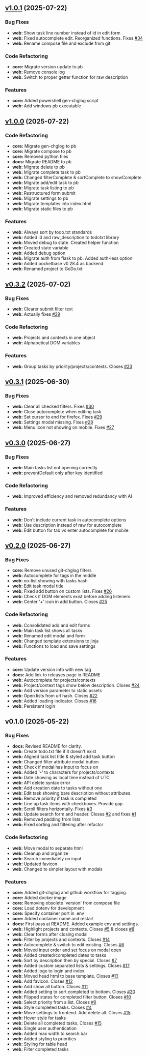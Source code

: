 
<a name="v1.0.1"></a>
## [v1.0.1](https://github.com/aleyoscar/groctxt/compare/v1.0.0...v1.0.1) (2025-07-22)

### Bug Fixes

* **web:** Show task line number instead of id in edit form
* **web:** Fixed autocomplete edit. Reorganized functions. Fixes [#34](https://github.com/aleyoscar/groctxt/issues/34)
* **web:** Rename compose file and exclude from git

### Code Refactoring

* **core:** Migrate version update to pb
* **web:** Remove console log
* **web:** Switch to proper getter function for raw description

### Features

* **core:** Added powershell gen-chglog script
* **web:** Add windows pb executable


<a name="v1.0.0"></a>
## [v1.0.0](https://github.com/aleyoscar/groctxt/compare/v0.3.2...v1.0.0) (2025-07-22)

### Code Refactoring

* **core:** Migrate gen-chglog to pb
* **core:** Migrate compose to pb
* **core:** Removed python files
* **docs:** Migrate README to pb
* **web:** Migrate delete to pb
* **web:** Migrate complete task to pb
* **web:** Changed filterComplete & sortComplete to showComplete
* **web:** Migrate add/edit task to pb
* **web:** Migrate task listing to pb
* **web:** Restructured form submit
* **web:** Migrate settings to pb
* **web:** Migrate templates into index.html
* **web:** Migrate static files to pb

### Features

* **web:** Always sort by todo.txt standards
* **web:** Added id and raw_description to todotxt library
* **web:** Moved debug to state. Created helper function
* **web:** Created state variable
* **web:** Added debug option
* **web:** Migrate auth from flask to pb. Added auth-less option
* **web:** Added pocketbase v0.28.4 as backend
* **web:** Renamed project to GoDo.txt


<a name="v0.3.2"></a>
## [v0.3.2](https://github.com/aleyoscar/groctxt/compare/v0.3.1...v0.3.2) (2025-07-02)

### Bug Fixes

* **web:** Clearer submit filter text
* **web:** Actually fixes [#29](https://github.com/aleyoscar/groctxt/issues/29)

### Code Refactoring

* **web:** Projects and contexts in one object
* **web:** Alphabetical DOM variables

### Features

* **web:** Group tasks by priority/projects/contexts. Closes [#23](https://github.com/aleyoscar/groctxt/issues/23)


<a name="v0.3.1"></a>
## [v0.3.1](https://github.com/aleyoscar/groctxt/compare/v0.3.0...v0.3.1) (2025-06-30)

### Bug Fixes

* **web:** Clear all checked filters. Fixes [#30](https://github.com/aleyoscar/groctxt/issues/30)
* **web:** Close autocomplete when editing task
* **web:** Set cursor to end for firefox. Fixes [#29](https://github.com/aleyoscar/groctxt/issues/29)
* **web:** Settings modal missing. Fixes [#28](https://github.com/aleyoscar/groctxt/issues/28)
* **web:** Menu icon not showing on mobile. Fixes [#27](https://github.com/aleyoscar/groctxt/issues/27)


<a name="v0.3.0"></a>
## [v0.3.0](https://github.com/aleyoscar/groctxt/compare/v0.2.0...v0.3.0) (2025-06-27)

### Bug Fixes

* **web:** Main tasks list not opening correctly
* **web:** preventDefault only after key identified

### Code Refactoring

* **web:** Improved efficiency and removed redundancy with AI

### Features

* **web:** Don't include current task in autocomplete options
* **web:** Use description instead of raw for autocomplete
* **web:** Edit button for tab vs enter autocomplete for mobile


<a name="v0.2.0"></a>
## [v0.2.0](https://github.com/aleyoscar/groctxt/compare/v0.1.0...v0.2.0) (2025-06-27)

### Bug Fixes

* **core:** Remove unused git-chglog filters
* **web:** Autocomplete for tags in the middle
* **web:** no-list showing with tasks hash
* **web:** Edit task modal title
* **web:** Fixed add button on custom lists. Fixes [#26](https://github.com/aleyoscar/groctxt/issues/26)
* **web:** Check if DOM elements exist before adding listeners
* **web:** Center '+' icon in add button. Closes [#25](https://github.com/aleyoscar/groctxt/issues/25)

### Code Refactoring

* **web:** Consolidated add and edit forms
* **web:** Main task list shows all tasks
* **web:** Renamed edit modal and form
* **web:** Changed template extensions to jinja
* **web:** Functions to load and save settings

### Features

* **core:** Update version info with new tag
* **docs:** Add link to releases page in README
* **web:** Autocomplete for projects/contexts
* **web:** Project/context tags show below description. Closes [#24](https://github.com/aleyoscar/groctxt/issues/24)
* **web:** Add version parameter to static assets
* **web:** Open lists from url hash. Closes [#22](https://github.com/aleyoscar/groctxt/issues/22)
* **web:** Added loading indicator. Closes [#16](https://github.com/aleyoscar/groctxt/issues/16)
* **web:** Persistent login


<a name="v0.1.0"></a>
## v0.1.0 (2025-05-22)

### Bug Fixes

* **docs:** Revised README for clarity.
* **web:** Create todo.txt file if it doesn't exist
* **web:** Aligned task list title & styled add task button
* **web:** Changed filter attribute modal button
* **web:** Check if modal has input to focus on
* **web:** Added '-' to characters for projects/contexts
* **web:** Date showing as local time instead of UTC
* **web:** API delete syntax error
* **web:** Add creation date to tasks without one
* **web:** Edit task showing bare description without attributes
* **web:** Remove priority if task is completed
* **web:** Line up task items with checkboxes. Provide gap
* **web:** Scroll filters horizontally. Fixes [#3](https://github.com/aleyoscar/groctxt/issues/3)
* **web:** Update search form and header. Closes [#2](https://github.com/aleyoscar/groctxt/issues/2) and fixes [#1](https://github.com/aleyoscar/groctxt/issues/1)
* **web:** Removed padding from lists
* **web:** Fixed sorting and filtering after refactor

### Code Refactoring

* **web:** Move modal to separate html
* **web:** Cleanup and organize
* **web:** Search immediately on input
* **web:** Updated favicon
* **web:** Changed to simpler layout with modals

### Features

* **core:** Added git-chglog and github workflow for tagging.
* **core:** Added docker image
* **core:** Removing obsolete 'version' from compose file
* **core:** Load dotenv for development
* **core:** Specify container port in .env
* **core:** Added container name and restart
* **docs:** First pass at README. Added example env and settings.
* **web:** Highlight projects and contexts. Closes [#5](https://github.com/aleyoscar/groctxt/issues/5) & closes [#8](https://github.com/aleyoscar/groctxt/issues/8)
* **web:** Clear forms after closing modal
* **web:** Filter by projects and contexts. Closes [#14](https://github.com/aleyoscar/groctxt/issues/14)
* **web:** Autocomplete & switch to edit existing. Closes [#6](https://github.com/aleyoscar/groctxt/issues/6)
* **web:** Moved input order and set focus on modal open
* **web:** Added created/completed dates to tasks
* **web:** Sort by description then by special. Closes [#7](https://github.com/aleyoscar/groctxt/issues/7)
* **web:** Added custom separated lists & settings. Closes [#17](https://github.com/aleyoscar/groctxt/issues/17)
* **web:** Added logo to login and index
* **web:** Moved head html to base template. Closes [#13](https://github.com/aleyoscar/groctxt/issues/13)
* **web:** Add favicon. Closes [#12](https://github.com/aleyoscar/groctxt/issues/12)
* **web:** Add show all button. Closes [#11](https://github.com/aleyoscar/groctxt/issues/11)
* **web:** Added setting to sort completed to bottom. Closes [#20](https://github.com/aleyoscar/groctxt/issues/20)
* **web:** Flipped states for completed filter button. Closes [#10](https://github.com/aleyoscar/groctxt/issues/10)
* **web:** Select priority from a list. Closes [#9](https://github.com/aleyoscar/groctxt/issues/9)
* **web:** Style completed tasks. Closes [#4](https://github.com/aleyoscar/groctxt/issues/4)
* **web:** Move settings to frontend. Add delete all. Closes [#15](https://github.com/aleyoscar/groctxt/issues/15)
* **web:** Hover style for tasks
* **web:** Delete all completed tasks. Closes [#15](https://github.com/aleyoscar/groctxt/issues/15)
* **web:** Single user authentication
* **web:** Added max width to search bar
* **web:** Added styling to priorities
* **web:** Styling for table head
* **web:** Filter completed tasks

